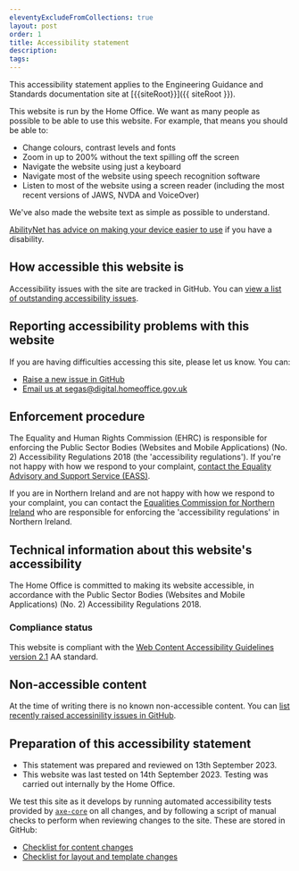 ```yaml
---
eleventyExcludeFromCollections: true
layout: post
order: 1
title: Accessibility statement 
description:
tags:
---
```


This accessibility statement applies to the Engineering Guidance and Standards documentation site at [{{siteRoot}}]({{ siteRoot }}).

This website is run by the Home Office. We want as many people as possible to be able to use this website. For example, that means you should be able to:

- Change colours, contrast levels and fonts
- Zoom in up to 200% without the text spilling off the screen
- Navigate the website using just a keyboard
- Navigate most of the website using speech recognition software
- Listen to most of the website using a screen reader (including the most recent versions of JAWS, NVDA and VoiceOver)

We've also made the website text as simple as possible to understand.

[AbilityNet has advice on making your device easier to use](https://mcmw.abilitynet.org.uk/) if you have a disability.

## How accessible this website is

Accessibility issues with the site are tracked in GitHub. You can [view a list of outstanding accessibility issues](https://github.com/HO-CTO/engineering-guidance-and-standards/issues?q=is%3Aissue+is%3Aopen+label%3Aaccessibility).

## Reporting accessibility problems with this website

If you are having difficulties accessing this site, please let us know. You can:
- [Raise a new issue in GitHub](https://github.com/HO-CTO/engineering-guidance-and-standards/issues/new?assignees=&labels=accessibility&projects=&template=report_an_accessibility_issue.md&title=%5BA11Y%5D)
- [Email us at segas@digital.homeoffice.gov.uk](mailto:segas@digital.homeoffice.gov.uk)

## Enforcement procedure

The Equality and Human Rights Commission (EHRC) is responsible for enforcing the Public Sector Bodies (Websites and Mobile Applications) (No. 2) Accessibility Regulations 2018 (the 'accessibility regulations'). If you're not happy with how we respond to your complaint, [contact the Equality Advisory and Support Service (EASS)](https://www.equalityadvisoryservice.com/).

If you are in Northern Ireland and are not happy with how we respond to your complaint, you can contact the [Equalities Commission for Northern Ireland](https://www.equalityni.org/Home) who are responsible for enforcing the 'accessibility regulations' in Northern Ireland.

## Technical information about this website's accessibility

The Home Office is committed to making its website accessible, in accordance with the Public Sector Bodies (Websites and Mobile Applications) (No. 2) Accessibility Regulations 2018.

### Compliance status

This website is compliant with the [Web Content Accessibility Guidelines version 2.1](https://www.w3.org/TR/WCAG21/) AA standard.

## Non-accessible content

At the time of writing there is no known non-accessible content. You can [list recently raised accessinility issues in GitHub](https://github.com/HO-CTO/engineering-guidance-and-standards/issues?q=is%3Aissue+is%3Aopen+label%3Aaccessibility).

## Preparation of this accessibility statement

- This statement was prepared and reviewed on 13th September 2023.
- This website was last tested on 14th September 2023. Testing was carried out internally by the Home Office.

We test this site as it develops by running automated accessibility tests provided by [`axe-core`](https://github.com/dequelabs/axe-core) on all changes, and by following a script of manual checks to perform when reviewing changes to the site. These are stored in GitHub:

- [Checklist for content changes](https://github.com/HO-CTO/engineering-guidance-and-standards/blob/main/technical-docs/accessibility/content-checks.md)
- [Checklist for layout and template changes](https://github.com/HO-CTO/engineering-guidance-and-standards/blob/main/technical-docs/accessibility/layout-checks.md)

